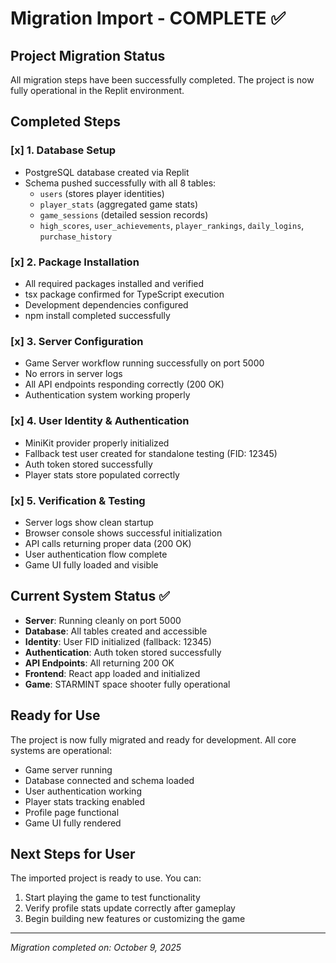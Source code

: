 # Migration Import - COMPLETE ✅

## Project Migration Status
All migration steps have been successfully completed. The project is now fully operational in the Replit environment.

## Completed Steps

### [x] 1. Database Setup
- PostgreSQL database created via Replit
- Schema pushed successfully with all 8 tables:
  - `users` (stores player identities)
  - `player_stats` (aggregated game stats)
  - `game_sessions` (detailed session records)
  - `high_scores`, `user_achievements`, `player_rankings`, `daily_logins`, `purchase_history`

### [x] 2. Package Installation
- All required packages installed and verified
- tsx package confirmed for TypeScript execution
- Development dependencies configured
- npm install completed successfully

### [x] 3. Server Configuration
- Game Server workflow running successfully on port 5000
- No errors in server logs
- All API endpoints responding correctly (200 OK)
- Authentication system working properly

### [x] 4. User Identity & Authentication
- MiniKit provider properly initialized
- Fallback test user created for standalone testing (FID: 12345)
- Auth token stored successfully
- Player stats store populated correctly

### [x] 5. Verification & Testing
- Server logs show clean startup
- Browser console shows successful initialization
- API calls returning proper data (200 OK)
- User authentication flow complete
- Game UI fully loaded and visible

## Current System Status ✅
- **Server**: Running cleanly on port 5000
- **Database**: All tables created and accessible
- **Identity**: User FID initialized (fallback: 12345)
- **Authentication**: Auth token stored successfully
- **API Endpoints**: All returning 200 OK
- **Frontend**: React app loaded and initialized
- **Game**: STARMINT space shooter fully operational

## Ready for Use
The project is now fully migrated and ready for development. All core systems are operational:
- Game server running
- Database connected and schema loaded
- User authentication working
- Player stats tracking enabled
- Profile page functional
- Game UI fully rendered

## Next Steps for User
The imported project is ready to use. You can:
1. Start playing the game to test functionality
2. Verify profile stats update correctly after gameplay
3. Begin building new features or customizing the game

---
*Migration completed on: October 9, 2025*